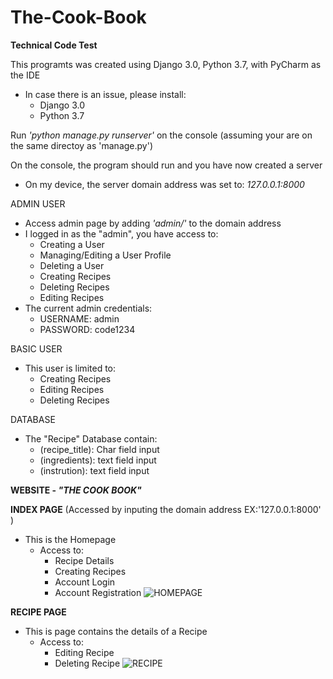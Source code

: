 # The-Cook-Book
**Technical Code Test**

This programts was created using Django 3.0, Python 3.7, with PyCharm as the IDE
  - In case there is an issue, please install:
    - Django 3.0
    - Python 3.7
  
Run *'python manage.py runserver'* on the console (assuming your are on the same directoy as 'manage.py')

On the console, the program should run and you have now created a server
  - On my device, the server domain address was set to: *127.0.0.1:8000*

ADMIN USER
  - Access admin page by adding *'admin/'* to the domain address
  - I logged in as the "admin", you have access to:
    - Creating a User
    - Managing/Editing a User Profile
    - Deleting a User
    - Creating Recipes
    - Deleting Recipes
    - Editing Recipes
  - The current admin credentials:
    - USERNAME: admin
    - PASSWORD: code1234

BASIC USER
  - This user is limited to:
    - Creating Recipes
    - Editing Recipes
    - Deleting Recipes

DATABASE
  - The "Recipe" Database contain:
    - (recipe_title): Char field input
    - (ingredients): text field input
    - (instrution): text field input

**WEBSITE - *"THE COOK BOOK"***

**INDEX PAGE** (Accessed by inputing the domain address EX:'127.0.0.1:8000' )
  - This is the Homepage
    - Access to:
      - Recipe Details
      - Creating Recipes
      - Account Login
      - Account Registration
![HOMEPAGE](https://user-images.githubusercontent.com/47987721/176850693-5b6bc1aa-108b-446e-94be-be1e756dad03.png)

**RECIPE PAGE**
  - This is page contains the details of a Recipe
    - Access to:
      - Editing Recipe
      - Deleting Recipe
![RECIPE](https://user-images.githubusercontent.com/47987721/176850701-a1c79474-cd4e-445c-9505-f5c756484cff.png)

